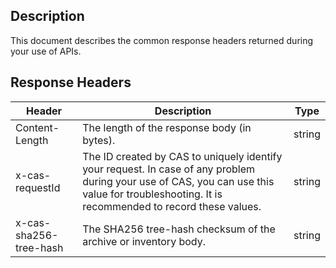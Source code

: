 ## Description
This document describes the common response headers returned during your use of APIs. 

## Response Headers

| Header | Description | Type |
| ---------------------- | ---------------------------------------- | ------ |
| Content-Length | The length of the response body (in bytes). | string |
| x-cas-requestId | The ID created by CAS to uniquely identify your request. In case of any problem during your use of CAS, you can use this value for troubleshooting. It is recommended to record these values. | string |
| x-cas-sha256-tree-hash | The SHA256 tree-hash checksum of the archive or inventory body. | string |

